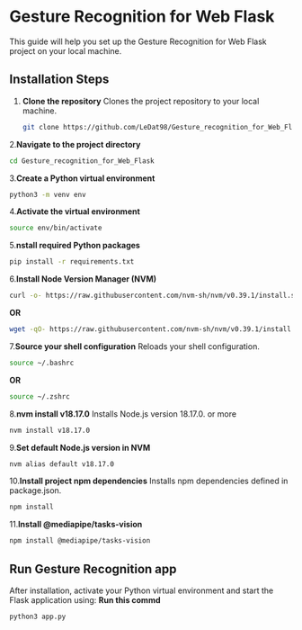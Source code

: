 # Gesture Recognition for Web Flask

This guide will help you set up the Gesture Recognition for Web Flask project on your local machine.

## Installation Steps

1. **Clone the repository**
   Clones the project repository to your local machine.
   ```bash
   git clone https://github.com/LeDat98/Gesture_recognition_for_Web_Flask.git
   ```
2.**Navigate to the project directory**
   ```bash
   cd Gesture_recognition_for_Web_Flask
   ```
3.**Create a Python virtual environment**
   ```bash
   python3 -m venv env
   ```
4.**Activate the virtual environment**
   ```bash
   source env/bin/activate
   ```
5.**nstall required Python packages**
   ```bash
   pip install -r requirements.txt
   ```
6.**Install Node Version Manager (NVM)**
   ```bash
   curl -o- https://raw.githubusercontent.com/nvm-sh/nvm/v0.39.1/install.sh | bash
   ```
   **OR**
   ```bash
   wget -qO- https://raw.githubusercontent.com/nvm-sh/nvm/v0.39.1/install.sh | bash
   ```
7.**Source your shell configuration**
   Reloads your shell configuration.
   ```bash
   source ~/.bashrc
   ```
   **OR**
   ```bash
   source ~/.zshrc
   ```
   
8.**nvm install v18.17.0**
   Installs Node.js version 18.17.0. or more
   ```bash
   nvm install v18.17.0
   ```
9.**Set default Node.js version in NVM**
   ```bash
   nvm alias default v18.17.0
   ```
10.**Install project npm dependencies**
   Installs npm dependencies defined in package.json.
   ```bash
   npm install
   ```
11.**Install @mediapipe/tasks-vision**
   ```bash
   npm install @mediapipe/tasks-vision
   ```
## Run Gesture Recognition app
After installation, activate your Python virtual environment and start the Flask application using:
**Run this commd**
   ```bash
   python3 app.py
   ```

